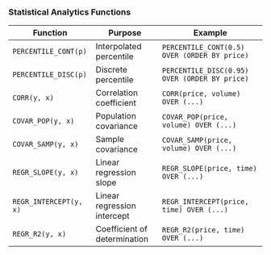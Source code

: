### Statistical Analytics Functions
| Function | Purpose | Example |
|----------|---------|--------|
| `PERCENTILE_CONT(p)` | Interpolated percentile | `PERCENTILE_CONT(0.5) OVER (ORDER BY price)` |
| `PERCENTILE_DISC(p)` | Discrete percentile | `PERCENTILE_DISC(0.95) OVER (ORDER BY price)` |
| `CORR(y, x)` | Correlation coefficient | `CORR(price, volume) OVER (...)` |
| `COVAR_POP(y, x)` | Population covariance | `COVAR_POP(price, volume) OVER (...)` |
| `COVAR_SAMP(y, x)` | Sample covariance | `COVAR_SAMP(price, volume) OVER (...)` |
| `REGR_SLOPE(y, x)` | Linear regression slope | `REGR_SLOPE(price, time) OVER (...)` |
| `REGR_INTERCEPT(y, x)` | Linear regression intercept | `REGR_INTERCEPT(price, time) OVER (...)` |
| `REGR_R2(y, x)` | Coefficient of determination | `REGR_R2(price, time) OVER (...)` |